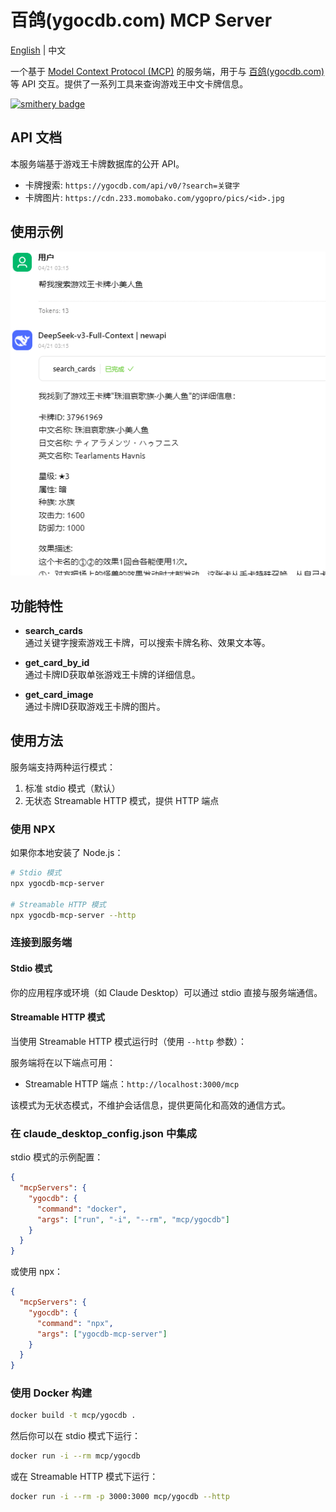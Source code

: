 # 百鸽(ygocdb.com) MCP Server

[English](README/README.en.md) | 中文

一个基于 [Model Context Protocol (MCP)](https://modelcontextprotocol.io/) 的服务端，用于与 [百鸽(ygocdb.com)](https://ygocdb.com/)等 API 交互。提供了一系列工具来查询游戏王中文卡牌信息。

[![smithery badge](https://smithery.ai/badge/@lieyanqzu/ygocdb-mcp)](https://smithery.ai/server/@lieyanqzu/ygocdb-mcp)

## API 文档

本服务端基于游戏王卡牌数据库的公开 API。

- 卡牌搜索: `https://ygocdb.com/api/v0/?search=关键字`
- 卡牌图片: `https://cdn.233.momobako.com/ygopro/pics/<id>.jpg`

## 使用示例

![使用示例](README/use_case.png)

## 功能特性

- **search_cards**  
  通过关键字搜索游戏王卡牌，可以搜索卡牌名称、效果文本等。
  
- **get_card_by_id**  
  通过卡牌ID获取单张游戏王卡牌的详细信息。
  
- **get_card_image**  
  通过卡牌ID获取游戏王卡牌的图片。

## 使用方法

服务端支持两种运行模式：

1. 标准 stdio 模式（默认）
2. 无状态 Streamable HTTP 模式，提供 HTTP 端点

### 使用 NPX

如果你本地安装了 Node.js：

```bash
# Stdio 模式
npx ygocdb-mcp-server

# Streamable HTTP 模式
npx ygocdb-mcp-server --http
```

### 连接到服务端

#### Stdio 模式

你的应用程序或环境（如 Claude Desktop）可以通过 stdio 直接与服务端通信。

#### Streamable HTTP 模式

当使用 Streamable HTTP 模式运行时（使用 `--http` 参数）：

服务端将在以下端点可用：

- Streamable HTTP 端点：`http://localhost:3000/mcp`

该模式为无状态模式，不维护会话信息，提供更简化和高效的通信方式。

### 在 claude_desktop_config.json 中集成

stdio 模式的示例配置：

```json
{
  "mcpServers": {
    "ygocdb": {
      "command": "docker",
      "args": ["run", "-i", "--rm", "mcp/ygocdb"]
    }
  }
}
```

或使用 npx：

```json
{
  "mcpServers": {
    "ygocdb": {
      "command": "npx",
      "args": ["ygocdb-mcp-server"]
    }
  }
}
```

### 使用 Docker 构建

```bash
docker build -t mcp/ygocdb .
```

然后你可以在 stdio 模式下运行：

```bash
docker run -i --rm mcp/ygocdb
```

或在 Streamable HTTP 模式下运行：

```bash
docker run -i --rm -p 3000:3000 mcp/ygocdb --http
```
